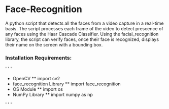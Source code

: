 # Face-Recognition

A python script that detects all the faces from a video capture in a real-time basis. The script processes each frame of the video to detect prescence of any faces using the Haar Cascade Classifier. Using the facial_recognition library, the script can verify faces, once their face is recognized, displays their name on the screen with a bounding box. 

### Installation Requirements: 

' ' '

* OpenCV 
  ** import cv2
* face_recognition Library 
  ** import face_recognition
* OS Module
  ** import os
* NumPy Library
  ** import numpy as np
  
' ' '

